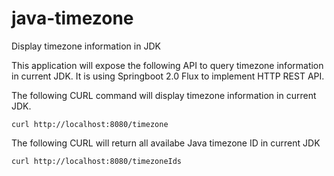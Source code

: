# java-timezone
Display timezone information in JDK

This application will expose the following API to query timezone information in current JDK.
It is using Springboot 2.0 Flux to implement HTTP REST API.

The following CURL command will display timezone information in current JDK.
```
curl http://localhost:8080/timezone
```

The following CURL will return all availabe Java timezone ID in current JDK
```
curl http://localhost:8080/timezoneIds
```
